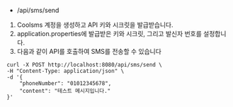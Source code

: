 - /api/sms/send
1. Coolsms 계정을 생성하고 API 키와 시크릿을 발급받습니다.
2. application.properties에 발급받은 키와 시크릿, 그리고 발신자 번호를 설정합니다. 
3. 다음과 같이 API를 호출하여 SMS를 전송할 수 있습니다
```
curl -X POST http://localhost:8080/api/sms/send \
-H "Content-Type: application/json" \
-d '{
    "phoneNumber": "01012345678",
    "content": "테스트 메시지입니다."
}'
```